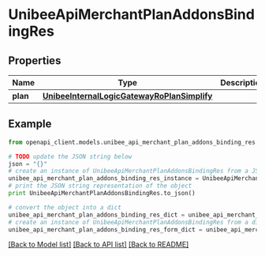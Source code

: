 # UnibeeApiMerchantPlanAddonsBindingRes


## Properties

Name | Type | Description | Notes
------------ | ------------- | ------------- | -------------
**plan** | [**UnibeeInternalLogicGatewayRoPlanSimplify**](UnibeeInternalLogicGatewayRoPlanSimplify.md) |  | [optional] 

## Example

```python
from openapi_client.models.unibee_api_merchant_plan_addons_binding_res import UnibeeApiMerchantPlanAddonsBindingRes

# TODO update the JSON string below
json = "{}"
# create an instance of UnibeeApiMerchantPlanAddonsBindingRes from a JSON string
unibee_api_merchant_plan_addons_binding_res_instance = UnibeeApiMerchantPlanAddonsBindingRes.from_json(json)
# print the JSON string representation of the object
print UnibeeApiMerchantPlanAddonsBindingRes.to_json()

# convert the object into a dict
unibee_api_merchant_plan_addons_binding_res_dict = unibee_api_merchant_plan_addons_binding_res_instance.to_dict()
# create an instance of UnibeeApiMerchantPlanAddonsBindingRes from a dict
unibee_api_merchant_plan_addons_binding_res_form_dict = unibee_api_merchant_plan_addons_binding_res.from_dict(unibee_api_merchant_plan_addons_binding_res_dict)
```
[[Back to Model list]](../README.md#documentation-for-models) [[Back to API list]](../README.md#documentation-for-api-endpoints) [[Back to README]](../README.md)


